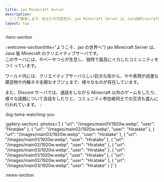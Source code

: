 ```yaml
---
title: jao Minecraft Server
description:
  ここで爆発します、あなたの可能性が。jao Minecraft Server は、Java版Minecraftのクリエイティブサーバです。やべーやつらが独特で最高にイカしたコニュニティをつくっています。
layout: top
---
```


:hero-section

::welcome-section{title="ようこそ、jao の世界へ"}
jao Minecraft Server は、Java 版 Minecraft のクリエイティブサーバです。  
このサーバには、やべーやつらが生息し、独特で最高にイカしたコミュニティをつくっています。

ワールド内には、クリエイティブサーバらしい巨大な街から、やや表現が過激な建造物や内輪ネタ全開なオブジェまで、様々なものが存在しています。

また、Discord サーバでは、通話をしながら Minecraft 以外のゲームをしたり、様々な話題について会話をしたりと、コミュニティ参加者同士での交流も盛んに行われています。
::

:big-toma-watching-you

:gallery-section{
  :photos='[
    { "url": "/images/main01/1920w.webp", "user": "Hiratake" },
    { "url": "/images/main02/1920w.webp", "user": "Hiratake" },
    { "url": "/images/main03/1920w.webp", "user": "Hiratake" },
    { "url": "/images/main01/1920w.webp", "user": "Hiratake" },
    { "url": "/images/main02/1920w.webp", "user": "Hiratake" },
    { "url": "/images/main03/1920w.webp", "user": "Hiratake" },
    { "url": "/images/main01/1920w.webp", "user": "Hiratake" },
    { "url": "/images/main02/1920w.webp", "user": "Hiratake" },
    { "url": "/images/main03/1920w.webp", "user": "Hiratake" }
  ]'
}

:news-section
